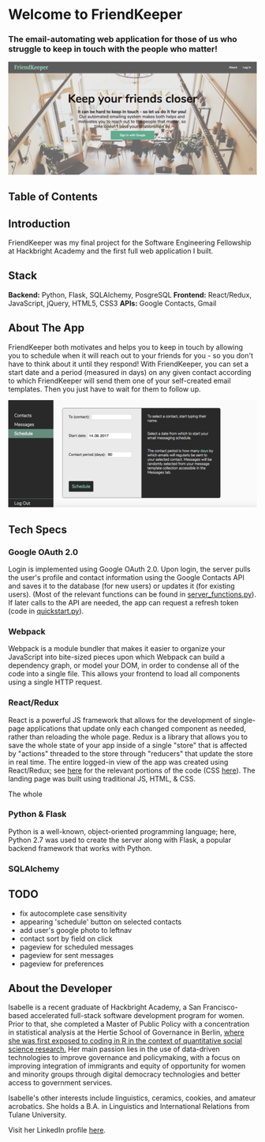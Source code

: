 # Welcome to FriendKeeper
### The email-automating web application for those of us who struggle to keep in touch with the people who matter!

![alt text](https://github.com/sloloris/hb-final-project/blob/scheduleview/static/img/landing_page_readme.png "FriendKeeper landing page.")

## Table of Contents

## Introduction
FriendKeeper was my final project for the Software Engineering Fellowship at Hackbright Academy and the first full web application I built. 

## Stack
__Backend:__ Python, Flask, SQLAlchemy, PosgreSQL
__Frontend:__ React/Redux, JavaScript, jQuery, HTML5, CSS3
__APIs:__ Google Contacts, Gmail

## About The App
FriendKeeper both motivates and helps you to keep in touch by allowing you to schedule when it will reach out to your friends for you - so you don't have to think about it until they respond! With FriendKeeper, you can set a start date and a period (measured in days) on any given contact according to which FriendKeeper will send them one of your self-created email templates. Then you just have to wait for them to follow up.

![alt text](https://github.com/sloloris/hb-final-project/blob/scheduleview/static/img/scheduleview.png "ScheduleView. This portion of the app is a single-page app built complete using React/Redux.")

## Tech Specs

### Google OAuth 2.0
Login is implemented using Google OAuth 2.0. Upon login, the server pulls the user's profile and contact information using the Google Contacts API and saves it to the database (for new users) or updates it (for existing users). (Most of the relevant functions can be found in [server_functions.py](./blob/scheduleview/server_functions.py)). If later calls to the API are needed, the app can request a refresh token (code in [quickstart.py](./blob/scheduleview/quickstart.py)).

### Webpack 
Webpack is a module bundler that makes it easier to organize your JavaScript into bite-sized pieces upon which Webpack can build a dependency graph, or model your DOM, in order to condense all of the code into a single file. This allows your frontend to load all components using a single HTTP request.

### React/Redux
React is a powerful JS framework that allows for the development of single-page applications that update only each changed component as needed, rather than reloading the whole page. Redux is a library that allows you to save the whole state of your app inside of a single "store" that is affected by "actions" threaded to the store through "reducers" that update the store in real time. The entire logged-in view of the app was created using React/Redux; see [here](https://github.com/sloloris/hb-final-project/tree/master/static/js) for the relevant portions of the code (CSS [here](https://github.com/sloloris/hb-final-project/tree/master/static/styles)). The landing page was built using traditional JS, HTML, & CSS.

The whole 

### Python & Flask 
Python is a well-known, object-oriented programming language; here, Python 2.7 was used to create the server along with Flask, a popular backend framework that works with Python.

### SQLAlchemy

## TODO
* fix autocomplete case sensitivity
* appearing 'schedule' button on selected contacts
* add user's google photo to leftnav
* contact sort by field on click
* pageview for scheduled messages
* pageview for sent messages
* pageview for preferences


## About the Developer
Isabelle is a recent graduate of Hackbright Academy, a San Francisco-based accelerated full-stack software development program for women. Prior to that, she completed a Master of Public Policy with a concentration in statistical analysis at the Hertie School of Governance in Berlin, [where she was first exposed to coding in R in the context of quantitative social science research.](https://github.com/sloloris/IsabelleandDiegosFinalResearchProject/tree/master/FinalPaper) Her main passion lies in the use of data-driven technologies to improve governance and policymaking, with a focus on improving integration of immigrants and equity of opportunity for women and minority groups through digital democracy technologies and better access to government services.

Isabelle's other interests include linguistics, ceramics, cookies, and amateur acrobatics. She holds a B.A. in Linguistics and International Relations from Tulane University.

Visit her LinkedIn profile [here](https://www.linkedin.com/in/isabelle-miller/).

